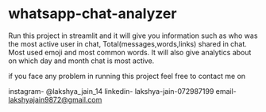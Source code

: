 # whatsapp-chat-analyzer

Run this project in streamlit and it will give you information such as who was the most active user in chat, Total(messages,words,links) shared in chat. Most used emoji and most common words. It will also give analytics about on which day and month chat is most active. 


if you face any problem in running this project feel free to contact me on 

instagram- @lakshya_jain_14
linkedin- lakshya-jain-072987199
email-     lakshyajain9872@gmail.com
